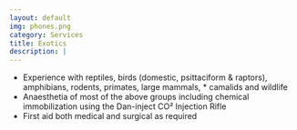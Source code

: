 ```yaml
---
layout: default
img: phones.png
category: Services
title: Exotics
description: |
---
```

* Experience with reptiles, birds (domestic, psittaciform & raptors), amphibians, rodents, primates, large mammals, * camalids and wildlife 
* Anaesthetia of most of the above groups including chemical immobilization using the Dan-inject CO² Injection Rifle 
* First aid both medical and surgical as required